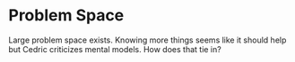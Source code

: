 # Problem Space

Large problem space exists. Knowing more things seems like it should help but Cedric criticizes mental models. How does that tie in?
